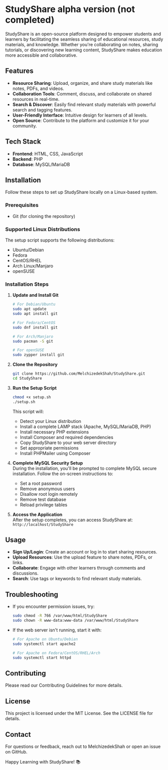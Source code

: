 # StudyShare alpha version (not completed)

StudyShare is an open-source platform designed to empower students and learners by facilitating the seamless sharing of educational resources, study materials, and knowledge. Whether you're collaborating on notes, sharing tutorials, or discovering new learning content, StudyShare makes education more accessible and collaborative.

## Features

- **Resource Sharing**: Upload, organize, and share study materials like notes, PDFs, and videos.
- **Collaboration Tools**: Comment, discuss, and collaborate on shared resources in real-time.
- **Search & Discover**: Easily find relevant study materials with powerful search and tagging features.
- **User-Friendly Interface**: Intuitive design for learners of all levels.
- **Open Source**: Contribute to the platform and customize it for your community.

## Tech Stack

- **Frontend**: HTML, CSS, JavaScript 
- **Backend**: PHP
- **Database**: MySQL/MariaDB

## Installation

Follow these steps to set up StudyShare locally on a Linux-based system.

### Prerequisites

- Git (for cloning the repository)

### Supported Linux Distributions

The setup script supports the following distributions:
- Ubuntu/Debian
- Fedora
- CentOS/RHEL
- Arch Linux/Manjaro
- openSUSE

### Installation Steps

1. **Update and Install Git**
   ```bash
   # For Debian/Ubuntu
   sudo apt update
   sudo apt install git

   # For Fedora/CentOS
   sudo dnf install git
   
   # For Arch/Manjaro
   sudo pacman -S git
   
   # For openSUSE
   sudo zypper install git
   ```

2. **Clone the Repository**
   ```bash
   git clone https://github.com/MelchizedekShah/StudyShare.git
   cd StudyShare
   ```

3. **Run the Setup Script**
   ```bash
   chmod +x setup.sh
   ./setup.sh
   ```
   
   This script will:
   - Detect your Linux distribution
   - Install a complete LAMP stack (Apache, MySQL/MariaDB, PHP)
   - Install necessary PHP extensions
   - Install Composer and required dependencies
   - Copy StudyShare to your web server directory
   - Set appropriate permissions
   - Install PHPMailer using Composer

4. **Complete MySQL Security Setup**  
   During the installation, you'll be prompted to complete MySQL secure installation. Follow the on-screen instructions to:
   - Set a root password
   - Remove anonymous users
   - Disallow root login remotely
   - Remove test database
   - Reload privilege tables

5. **Access the Application**  
   After the setup completes, you can access StudyShare at:  
   `http://localhost/StudyShare`

## Usage

- **Sign Up/Login**: Create an account or log in to start sharing resources.
- **Upload Resources**: Use the upload feature to share notes, PDFs, or links.
- **Collaborate**: Engage with other learners through comments and discussions.
- **Search**: Use tags or keywords to find relevant study materials.

## Troubleshooting

- If you encounter permission issues, try:
  ```bash
  sudo chmod -R 766 /var/www/html/StudyShare
  sudo chown -R www-data:www-data /var/www/html/StudyShare
  ```

- If the web server isn't running, start it with:
  ```bash
  # For Apache on Ubuntu/Debian
  sudo systemctl start apache2
  
  # For Apache on Fedora/CentOS/RHEL/Arch
  sudo systemctl start httpd
  ```

## Contributing

Please read our Contributing Guidelines for more details.

## License

This project is licensed under the MIT License. See the LICENSE file for details.

## Contact

For questions or feedback, reach out to MelchizedekShah or open an issue on GitHub.

Happy Learning with StudyShare! 📚
